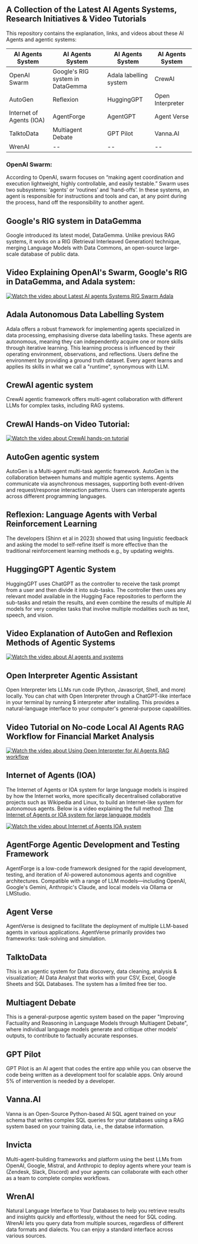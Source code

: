 ## A Collection of the Latest AI Agents Systems, Research Initiatives & Video Tutorials
This repository contains the explanation, links, and videos about these AI Agents and agentic systems:

| AI Agents System  | AI Agents System | AI Agents System | AI Agents System |
| ------------- | ------------- | ------------- | ------------- |
| OpenAI Swarm  | Google's RIG system in DataGemma  | Adala labelling system  |  CrewAI  |
|AutoGen| Reflexion | HuggingGPT | Open Interpreter |
|  Internet of Agents (IOA) | AgentForge | AgentGPT | Agent Verse |
| TalktoData | Multiagent Debate | GPT Pilot | Vanna.AI |
| WrenAI | -- | -- | -- |




### OpenAI Swarm:
According to OpenAI, swarm focuses on “making agent coordination and execution lightweight, highly controllable, and easily testable.” Swarm uses two subsystems: ‘agents’ or ‘routines’ and ‘hand-offs’. In these systems, an agent is responsible for instructions and tools and can, at any point during the process, hand off the responsibility to another agent.


## Google's RIG system in DataGemma
Google introduced its latest model, DataGemma. Unlike previous RAG systems, it works on a RIG (Retrieval Interleaved Generation) technique, merging Language Models with Data Commons, an open-source large-scale database of public data.

## Video Explaining OpenAI's Swarm, Google's RIG in DataGemma, and Adala system:
[![Watch the video about Latest AI agents Systems RIG Swarm Adala](https://img.youtube.com/vi/ZBEYWhOTL5o/maxresdefault.jpg)](https://youtu.be/ZBEYWhOTL5o) 


## Adala Autonomous Data Labelling System
Adala offers a robust framework for implementing agents specialized in data processing, emphasising diverse data labelling tasks. These agents are autonomous, meaning they can independently acquire one or more skills through iterative learning. This learning process is influenced by their operating environment, observations, and reflections. Users define the environment by providing a ground truth dataset. Every agent learns and applies its skills in what we call a "runtime", synonymous with LLM.

## CrewAI agentic system
CrewAI agentic framework offers multi-agent collaboration with different LLMs for complex tasks, including RAG systems.

## CrewAI Hands-on Video Tutorial:
[![Watch the video about CrewAI hands-on tutorial](https://img.youtube.com/vi/XkS4ifkLwwQ/maxresdefault.jpg)](https://youtu.be/XkS4ifkLwwQ) 

## AutoGen agentic system
AutoGen is a Multi-agent multi-task agentic framework. AutoGen is the collaboration between humans and multiple agentic systems. Agents communicate via asynchronous messages, supporting both event-driven and request/response interaction patterns. Users can interoperate agents across different programming languages.

## Reflexion: Language Agents with Verbal Reinforcement Learning
The developers (Shinn et al in 2023) showed that using linguistic feedback and asking the model to self-refine itself is more effective than the traditional reinforcement learning methods e.g., by updating weights.

## HuggingGPT Agentic System
HuggingGPT uses ChatGPT as the controller to receive the task prompt from a user and then divide it into sub-tasks. The controller then uses any relevant model available in the Hugging Face repositories to perform the sub-tasks and retain the results, and even combine the results of multiple AI models for very complex tasks that involve multiple modalities such as text, speech, and vision.

## Video Explanation of AutoGen and Reflexion Methods of Agentic Systems
[![Watch the video about AI agents and systems](https://img.youtube.com/vi/lA3Tju4VUho/maxresdefault.jpg)](https://youtu.be/lA3Tju4VUho) 

## Open Interpreter Agentic Assistant 
Open Interpreter lets LLMs run code (Python, Javascript, Shell, and more) locally. You can chat with Open Interpreter through a ChatGPT-like interface in your terminal by running $ interpreter after installing. This provides a natural-language interface to your computer's general-purpose capabilities. 

## Video Tutorial on No-code Local AI Agents RAG Workflow for Financial Market Analysis
[![Watch the video about Using Open Interpreter for AI Agents  RAG workflow](https://img.youtube.com/vi/ubrTaCyCDlo/maxresdefault.jpg)](https://youtu.be/ubrTaCyCDlo) 

## Internet of Agents (IOA)
The Internet of Agents or IOA system for large language models is inspired by how the Internet works, more specifically decentralised collaborative projects such as Wikipedia and Linux, to build an Internet-like system for autonomous agents. Below is a video explaining the full method:
[The Internet of Agents or IOA system for large language models](https://youtu.be/I_UgJtWu1K4)

[![Watch the video about Internet of Agents IOA system](https://img.youtube.com/vi//I_UgJtWu1K4/maxresdefault.jpg)](https://youtu.be//I_UgJtWu1K4) 


## AgentForge Agentic Development and Testing Framework 
AgentForge is a low-code framework designed for the rapid development, testing, and iteration of AI-powered autonomous agents and cognitive architectures. Compatible with a range of LLM models—including OpenAI, Google's Gemini, Anthropic's Claude, and local models via Ollama or LMStudio.

## Agent Verse
AgentVerse is designed to facilitate the deployment of multiple LLM-based agents in various applications. AgentVerse primarily provides two frameworks: task-solving and simulation.

## TalktoData
This is an agentic system for Data discovery, data cleaning, analysis & visualization; AI Data Analyst that works with your CSV, Excel, Google Sheets and SQL Databases. The system has a limited free tier too.

## Multiagent Debate
This is a general-purpose agentic system based on the paper "Improving Factuality and Reasoning in Language Models through Multiagent Debate", where individual language models generate and critique other models' outputs, to contribute to factually accurate responses.

## GPT Pilot
GPT Pilot is an AI agent that codes the entire app while you can observe the code being written as a development tool for scalable apps. Only around 5% of intervention is needed by a developer.

## Vanna.AI
Vanna is an Open-Source Python-based AI SQL agent trained on your schema that writes complex SQL queries for your databases using a RAG system based on your training data, i.e., the databse information.

## Invicta
Multi-agent-building frameworks and platform using the best LLMs from OpenAI, Google, Mistral, and Anthropic to deploy agents where your team is (Zendesk, Slack, Discord) and your agents can collaborate with each other as a team to complete complex workflows. 

## WrenAI
Natural Language Interface to Your Databases to help you retrieve results and insights quickly and effortlessly, without the need for SQL coding. WrenAI lets you query data from multiple sources, regardless of different data formats and dialects. You can enjoy a standard interface across various sources. 
